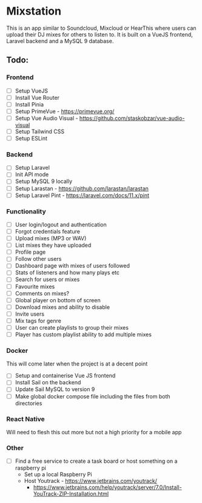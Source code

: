 # Mixstation

This is an app similar to Soundcloud, Mixcloud or HearThis where users can upload their DJ mixes
for others to listen to. It is built on a VueJS frontend, Laravel backend and a MySQL 9 database.

## Todo:

### Frontend
- [ ] Setup VueJS
- [ ] Install Vue Router
- [ ] Install Pinia
- [ ] Setup PrimeVue - https://primevue.org/
- [ ] Setup Vue Audio Visual - https://github.com/staskobzar/vue-audio-visual
- [ ] Setup Tailwind CSS
- [ ] Setup ESLint

### Backend
- [ ] Setup Laravel
- [ ] Init API mode
- [ ] Setup MySQL 9 locally
- [ ] Setup Larastan - https://github.com/larastan/larastan
- [ ] Setup Laravel Pint - https://laravel.com/docs/11.x/pint

### Functionality
- [ ] User login/logout and authentication
- [ ] Forgot credentials feature
- [ ] Upload mixes (MP3 or WAV)
- [ ] List mixes they have uploaded
- [ ] Profile page
- [ ] Follow other users
- [ ] Dashboard page with mixes of users followed
- [ ] Stats of listeners and how many plays etc
- [ ] Search for users or mixes
- [ ] Favourite mixes
- [ ] Comments on mixes?
- [ ] Global player on bottom of screen
- [ ] Download mixes and ability to disable
- [ ] Invite users
- [ ] Mix tags for genre
- [ ] User can create playlists to group their mixes
- [ ] Player has custom playlist ability to add multiple mixes

### Docker
This will come later when the project is at a decent point
- [ ] Setup and containerise Vue JS frontend
- [ ] Install Sail on the backend
- [ ] Update Sail MySQL to version 9
- [ ] Make global docker compose file including the files from both directories

### React Native
Will need to flesh this out more but not a high priority for a mobile app

### Other
- [ ] Find a free service to create a task board or host something on a raspberry pi
  - Set up a local Raspberry Pi
  - Host Youtrack - https://www.jetbrains.com/youtrack/
    - https://www.jetbrains.com/help/youtrack/server/7.0/Install-YouTrack-ZIP-Installation.html
